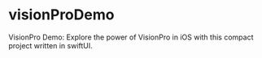 # visionProDemo
VisionPro Demo: Explore the power of VisionPro in iOS with this compact project written in swiftUI.
